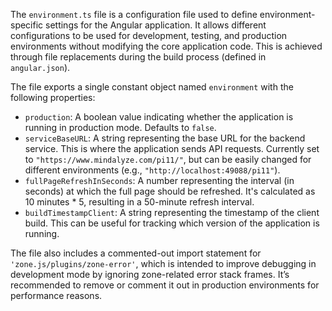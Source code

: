 The `environment.ts` file is a configuration file used to define environment-specific settings for the Angular application. It allows different configurations to be used for development, testing, and production environments without modifying the core application code. This is achieved through file replacements during the build process (defined in `angular.json`).

The file exports a single constant object named `environment` with the following properties:

*   `production`: A boolean value indicating whether the application is running in production mode.  Defaults to `false`.
*   `serviceBaseURL`: A string representing the base URL for the backend service. This is where the application sends API requests. Currently set to `"https://www.mindalyze.com/pi11/"`, but can be easily changed for different environments (e.g., `"http://localhost:49088/pi11"`).
*   `fullPageRefreshInSeconds`: A number representing the interval (in seconds) at which the full page should be refreshed. It's calculated as 10 minutes * 5, resulting in a 50-minute refresh interval.
*   `buildTimestampClient`: A string representing the timestamp of the client build. This can be useful for tracking which version of the application is running.

The file also includes a commented-out import statement for `'zone.js/plugins/zone-error'`, which is intended to improve debugging in development mode by ignoring zone-related error stack frames. It’s recommended to remove or comment it out in production environments for performance reasons.